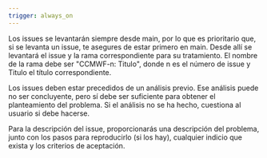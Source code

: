 ```yaml
---
trigger: always_on
---
```


Los issues se levantarán siempre desde main, por lo que es prioritario que, si se levanta un issue, te asegures de estar primero en main. Desde allí se levantará el issue y la rama correspondiente para su tratamiento. El nombre de la rama debe ser "CCMWF-n: Titulo", donde n es el número de issue y Titulo el título correspondiente. 

Los issues deben estar precedidos de un análisis previo. Ese análisis puede no ser concluyente, pero sí debe ser suficiente para obtener el planteamiento del problema. Si el análisis no se ha hecho, cuestiona al usuario si debe hacerse. 

Para la descripción del issue, proporcionarás una descripción del problema, junto con los pasos para reproducirlo (si los hay), cualquier indicio que exista y los criterios de aceptación. 